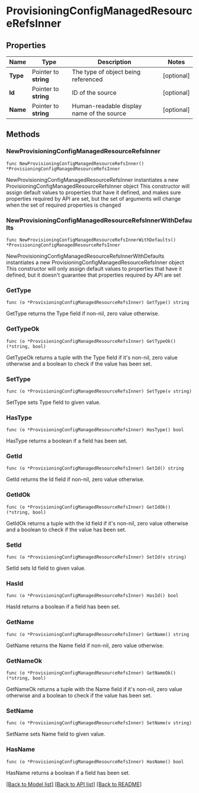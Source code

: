 # ProvisioningConfigManagedResourceRefsInner

## Properties

Name | Type | Description | Notes
------------ | ------------- | ------------- | -------------
**Type** | Pointer to **string** | The type of object being referenced | [optional] 
**Id** | Pointer to **string** | ID of the source | [optional] 
**Name** | Pointer to **string** | Human-readable display name of the source | [optional] 

## Methods

### NewProvisioningConfigManagedResourceRefsInner

`func NewProvisioningConfigManagedResourceRefsInner() *ProvisioningConfigManagedResourceRefsInner`

NewProvisioningConfigManagedResourceRefsInner instantiates a new ProvisioningConfigManagedResourceRefsInner object
This constructor will assign default values to properties that have it defined,
and makes sure properties required by API are set, but the set of arguments
will change when the set of required properties is changed

### NewProvisioningConfigManagedResourceRefsInnerWithDefaults

`func NewProvisioningConfigManagedResourceRefsInnerWithDefaults() *ProvisioningConfigManagedResourceRefsInner`

NewProvisioningConfigManagedResourceRefsInnerWithDefaults instantiates a new ProvisioningConfigManagedResourceRefsInner object
This constructor will only assign default values to properties that have it defined,
but it doesn't guarantee that properties required by API are set

### GetType

`func (o *ProvisioningConfigManagedResourceRefsInner) GetType() string`

GetType returns the Type field if non-nil, zero value otherwise.

### GetTypeOk

`func (o *ProvisioningConfigManagedResourceRefsInner) GetTypeOk() (*string, bool)`

GetTypeOk returns a tuple with the Type field if it's non-nil, zero value otherwise
and a boolean to check if the value has been set.

### SetType

`func (o *ProvisioningConfigManagedResourceRefsInner) SetType(v string)`

SetType sets Type field to given value.

### HasType

`func (o *ProvisioningConfigManagedResourceRefsInner) HasType() bool`

HasType returns a boolean if a field has been set.

### GetId

`func (o *ProvisioningConfigManagedResourceRefsInner) GetId() string`

GetId returns the Id field if non-nil, zero value otherwise.

### GetIdOk

`func (o *ProvisioningConfigManagedResourceRefsInner) GetIdOk() (*string, bool)`

GetIdOk returns a tuple with the Id field if it's non-nil, zero value otherwise
and a boolean to check if the value has been set.

### SetId

`func (o *ProvisioningConfigManagedResourceRefsInner) SetId(v string)`

SetId sets Id field to given value.

### HasId

`func (o *ProvisioningConfigManagedResourceRefsInner) HasId() bool`

HasId returns a boolean if a field has been set.

### GetName

`func (o *ProvisioningConfigManagedResourceRefsInner) GetName() string`

GetName returns the Name field if non-nil, zero value otherwise.

### GetNameOk

`func (o *ProvisioningConfigManagedResourceRefsInner) GetNameOk() (*string, bool)`

GetNameOk returns a tuple with the Name field if it's non-nil, zero value otherwise
and a boolean to check if the value has been set.

### SetName

`func (o *ProvisioningConfigManagedResourceRefsInner) SetName(v string)`

SetName sets Name field to given value.

### HasName

`func (o *ProvisioningConfigManagedResourceRefsInner) HasName() bool`

HasName returns a boolean if a field has been set.


[[Back to Model list]](../README.md#documentation-for-models) [[Back to API list]](../README.md#documentation-for-api-endpoints) [[Back to README]](../README.md)


